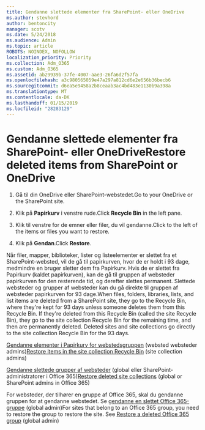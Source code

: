 ```yaml
---
title: Gendanne slettede elementer fra SharePoint- eller OneDrive
ms.author: stevhord
author: bentoncity
manager: scotv
ms.date: 5/24/2018
ms.audience: Admin
ms.topic: article
ROBOTS: NOINDEX, NOFOLLOW
localization_priority: Priority
ms.collection: Adm_O365
ms.custom: Adm_O365
ms.assetid: ab29939b-37fe-4007-aae3-26fa6d2f57fa
ms.openlocfilehash: a3c980565059e47a297a812cd6e2e656b36becb6
ms.sourcegitcommit: d6ea5e9458a2b8ceaab3ac4bd483e1130b9a398a
ms.translationtype: MT
ms.contentlocale: da-DK
ms.lasthandoff: 01/15/2019
ms.locfileid: "28283129"
---
```

# <a name="restore-deleted-items-from-sharepoint-or-onedrive"></a><span data-ttu-id="8282a-102">Gendanne slettede elementer fra SharePoint- eller OneDrive</span><span class="sxs-lookup"><span data-stu-id="8282a-102">Restore deleted items from SharePoint or OneDrive</span></span>

1. <span data-ttu-id="8282a-103">Gå til din OneDrive eller SharePoint-webstedet.</span><span class="sxs-lookup"><span data-stu-id="8282a-103">Go to your OneDrive or the SharePoint site.</span></span>
    
2. <span data-ttu-id="8282a-104">Klik på **Papirkurv** i venstre rude.</span><span class="sxs-lookup"><span data-stu-id="8282a-104">Click **Recycle Bin** in the left pane.</span></span> 
    
3. <span data-ttu-id="8282a-105">Klik til venstre for de emner eller filer, du vil gendanne.</span><span class="sxs-lookup"><span data-stu-id="8282a-105">Click to the left of the items or files you want to restore.</span></span>
    
4. <span data-ttu-id="8282a-106">Klik på **Gendan**.</span><span class="sxs-lookup"><span data-stu-id="8282a-106">Click **Restore**.</span></span> 
    
<span data-ttu-id="8282a-p101">Når filer, mapper, biblioteker, lister og listeelementer er slettet fra et SharePoint-websted, vil de gå til papirkurven, hvor de er holdt i 93 dage, medmindre en bruger sletter dem fra Papirkurv. Hvis de er slettet fra Papirkurv (kaldet papirkurven), kan de gå til gruppen af websteder papirkurven for den resterende tid, og derefter slettes permanent. Slettede websteder og grupper af websteder kan du gå direkte til gruppen af websteder papirkurven for 93 dage.</span><span class="sxs-lookup"><span data-stu-id="8282a-p101">When files, folders, libraries, lists, and list items are deleted from a SharePoint site, they go to the Recycle Bin, where they're kept for 93 days unless someone deletes them from this Recycle Bin. If they're deleted from this Recycle Bin (called the site Recycle Bin), they go to the site collection Recycle Bin for the remaining time, and then are permanently deleted. Deleted sites and site collections go directly to the site collection Recycle Bin for the 93 days.</span></span>
  
<span data-ttu-id="8282a-110">[Gendanne elementer i Papirkurv for webstedsgruppen](https://go.microsoft.com/fwlink/?linkid=867800) (websted websteder admins)</span><span class="sxs-lookup"><span data-stu-id="8282a-110">[Restore items in the site collection Recycle Bin](https://go.microsoft.com/fwlink/?linkid=867800) (site collection admins)</span></span> 
  
<span data-ttu-id="8282a-111">[Gendanne slettede grupper af websteder](https://go.microsoft.com/fwlink/?linkid=867660) (global eller SharePoint-administratorer i Office 365)</span><span class="sxs-lookup"><span data-stu-id="8282a-111">[Restore deleted site collections](https://go.microsoft.com/fwlink/?linkid=867660) (global or SharePoint admins in Office 365)</span></span> 
  
<span data-ttu-id="8282a-p102">For websteder, der tilhører en gruppe af Office 365, skal du gendanne gruppen for at gendanne webstedet. Se [gendanne en slettet Office 365-gruppe](https://go.microsoft.com/fwlink/?linkid=867802) (global admin)</span><span class="sxs-lookup"><span data-stu-id="8282a-p102">For sites that belong to an Office 365 group, you need to restore the group to restore the site. See [Restore a deleted Office 365 group](https://go.microsoft.com/fwlink/?linkid=867802) (global admin)</span></span> 
  

